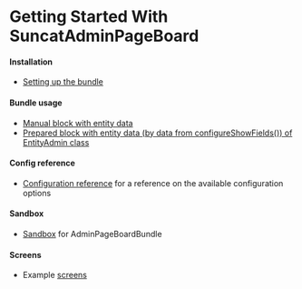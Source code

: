 Getting Started With SuncatAdminPageBoard
=====================================

#### Installation
- [Setting up the bundle](install.md)

#### Bundle usage
- [Manual block with entity data](1-show-entity-data.md)
- [Prepared block with entity data (by data from configureShowFields()) of EntityAdmin class](2-show-entity-data-auto.md)

#### Config reference
- [Configuration reference](configuration-reference.md) for a reference on the available configuration options

#### Sandbox
- [Sandbox](https://github.com/suncat2000/admin-page-board-sandbox) for AdminPageBoardBundle

#### Screens
- Example [screens](screens.md)
